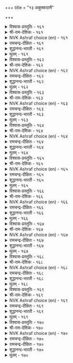 +++
title = "१३ अऴुक्काऱामै"

+++


<details><summary>विश्वास-प्रस्तुतिः - १६१</summary>

ऒऴुक्काऱाक् कॊळ्ग ऒरुवन्दन् नॆञ्जत्तु  
अऴुक्काऱु इलाद इयल्बु।      १६१
</details>

<details><summary>श्री-राम-देशिकः - १६१</summary>

असूयाहीनचित्तेन सन्मागैङ्क प्रवर्तिना ।  
अनसूया रक्षणीया सदाचारसमा सदा ॥ १६१॥
</details>

<details><summary>NVK Ashraf choice (en) - १६१</summary>

०१६१
Deem virtuous that heart of men
Who by nature are not jealous. *
( Shuddhananda Bharatiar)
</details>

<details><summary>रामचन्द्र-दीक्षितः - १६१</summary>

161\. oḻukku āṟāk koḷka-oruvaṉ taṉ neñcattu  
aḻukkāṟu ilāta iyalpu.

161\. Let no one have envy; for freedom from envy must be one’s virtue.  
</details>

<details><summary>शुद्धानन्द-भारती - १६१</summary>

1\. ஒழுக்காறாக் கொள்க ஒருவன்தன் நெஞ்சத்து  
அழுக்காறு இல்லாத இயல்பு  
Deem your heart as virtuous  
When your nature is not jealous.         161  
</details>

<details><summary>मूलम् - १६१</summary>

ऒऴुक्काऱाक् कॊळ्ग ऒरुवन्दन् नॆञ्जत्तु  
अऴुक्काऱु इलाद इयल्बु।      १६१
</details>

<details><summary>विश्वास-प्रस्तुतिः - १६२</summary>

विऴुप्पेट्रिन् अह्दॊप्पदु इल्लैयार् माट्टुम्  
अऴुक्काट्रिन् अन्मै पॆऱिन्।      १६२
</details>

<details><summary>श्री-राम-देशिकः - १६२</summary>

असूया यस्य न भवेत् सर्वदा सर्वजन्तुषु ।  
स एव भग्यवान् लोके सर्वभाग्येषु तद्वरम् ॥ १६२॥
</details>

<details><summary>NVK Ashraf choice (en) - १६२</summary>

०१६२
No blessing is so great as a nature
That is free from all envy.
(V.V.S. Aiyar)
</details>

<details><summary>रामचन्द्र-दीक्षितः - १६२</summary>

162\. viḻup pēṟṟiṉ aḵtu oppatu illai-yārmāṭṭum  
aḻukkāṟṟiṉ aṉmai peṟiṉ.

162\. Envy none; there is no other possession greater than one’s freedom from it.  
</details>

<details><summary>शुद्धानन्द-भारती - १६२</summary>

2\. விழுப்பேற்றின் அஃதொப்பது இல்லையார் மாட்டும்  
அழுக்காற்றின் அன்மை பெறின்  
No excellence excels the one  
That by nature envies none.         162  
</details>

<details><summary>मूलम् - १६२</summary>

विऴुप्पेट्रिन् अह्दॊप्पदु इल्लैयार् माट्टुम्  
अऴुक्काट्रिन् अन्मै पॆऱिन्।      १६२
</details>

<details><summary>विश्वास-प्रस्तुतिः - १६३</summary>

अऱन्आक्कम् वेण्डादान् ऎन्बान् पिऱनाक्कम्  
पेणादु अऴुक्कऱुप् पान्।      १६३
</details>

<details><summary>श्री-राम-देशिकः - १६३</summary>

परोत्कर्षमसोद्वैव यस्त्वसूयापरो भवेत् ।  
इह वित्तं परे पुण्यमुभयं तस्य हीयते ॥ १६३॥
</details>

<details><summary>NVK Ashraf choice (en) - १६३</summary>

०१६३
One who eyes the growth of others with envy
Forfeits the wealth of virtue.
(J. Narayanaswamy)
</details>

<details><summary>रामचन्द्र-दीक्षितः - १६३</summary>

163\. aṟaṉ, ākkam, vēṇṭātāṉ eṉpāṉ piṟaṉ ākkam  
pēṇātu aḻukkaṟuppāṉ.

163\. He who envies other’s riches neither loves virtue nor wealth.  
</details>

<details><summary>शुद्धानन्द-भारती - १६३</summary>

3\. அறன்ஆக்கம் வேண்டாதான் என்பான் பிறனாக்கம்  
பேணாது அழுக்கறுப் பான்  
Who envies others' good fortune  
Can't prosper in virtue of his own.         163  
</details>

<details><summary>मूलम् - १६३</summary>

अऱन्आक्कम् वेण्डादान् ऎन्बान् पिऱनाक्कम्  
पेणादु अऴुक्कऱुप् पान्।      १६३
</details>

<details><summary>विश्वास-प्रस्तुतिः - १६४</summary>

अऴुक्काट्रिन् अल्लवै सॆय्यार् इऴुक्काट्रिन्  
एदम् पडुबाक्कु अऱिन्दु।      १६४
</details>

<details><summary>श्री-राम-देशिकः - १६४</summary>

असूयया भवेद्दुःखमिति मत्वा मनीषिणः ।  
अधर्मे नैव कुर्वन्ति ह्यसूयावशमागताः ॥ १६४॥
</details>

<details><summary>NVK Ashraf choice (en) - १६४</summary>

०१६४
Those who know the woes of evil deeds,
Dare not do wrong out of envy. *
(J. Narayanaswamy)
</details>

<details><summary>रामचन्द्र-दीक्षितः - १६४</summary>

164\. aḻukkāṟṟiṉ allavai ceyyār-iḻukku āṟṟiṉ  
ētam paṭupākku aṟintu.

164\. The wise do not commit any wrong out of envy; for, they know the evils that spring from it.  
</details>

<details><summary>शुद्धानन्द-भारती - १६४</summary>

4\. அழுக்காற்றின் அல்லவை செய்யார் இழுக்காற்றின்  
ஏதம் படுபாக்கு அறிந்து  
The wise through envy don't others wrong  
Knowing that woes from evils throng.         164  
</details>

<details><summary>मूलम् - १६४</summary>

अऴुक्काट्रिन् अल्लवै सॆय्यार् इऴुक्काट्रिन्  
एदम् पडुबाक्कु अऱिन्दु।      १६४
</details>

<details><summary>विश्वास-प्रस्तुतिः - १६५</summary>

अऴुक्काऱु उडैयार्क्कु अदुसालुम् ऒन्नार्  
वऴुक्कायुम् केडीन् पदु।      १६५
</details>

<details><summary>श्री-राम-देशिकः - १६५</summary>

असूयया समः शत्रुर्वर्तते न महीतले ।  
रिपौ कदाचिच्छान्तेऽपि नूनं सा कुरुते व्यथाम् ॥ १६५॥
</details>

<details><summary>NVK Ashraf choice (en) - १६५</summary>

०१६५
The envious need no other foes;
Their envy is more than enough. *
(P.S. Sundaram)
</details>

<details><summary>रामचन्द्र-दीक्षितः - १६५</summary>

165\. aḻukkāṟu uṭaiyārkku atu cālum- oṉṉār  
vaḻukkiyum kēṭu īṉpatu.

165\. The envious need no enemies to work their own ruin; for they find in their envy their sufficient foe.  
</details>

<details><summary>शुद्धानन्द-भारती - १६५</summary>

5\. அழுக்காற உடையார்க்கு அதுசாலும் ஒன்னார்  
வழுக்கியும் கேடீன் பது  
Man shall be wrecked by envy's whim  
Even if enemies spare him.         165  
</details>

<details><summary>मूलम् - १६५</summary>

अऴुक्काऱु उडैयार्क्कु अदुसालुम् ऒन्नार्  
वऴुक्कायुम् केडीन् पदु।      १६५
</details>

<details><summary>विश्वास-प्रस्तुतिः - १६६</summary>

कॊडुप्पदु अऴुक्कऱुप्पान् सुट्रम् उडुप्पदूउम्  
उण्बदूउम् इण्ड्रिक् कॆडुम्।      १६६
</details>

<details><summary>श्री-राम-देशिकः - १६६</summary>

यो वै न सहतेऽन्यस्य विभवं समुपागतम् ।  
बन्धवास्तस्य नश्यन्ति वस्त्राहारविवर्जिताः ॥ १६६॥
</details>

<details><summary>NVK Ashraf choice (en) - १६६</summary>

०१६६
A man who envies charitable deeds
Will see his folk perish - naked and starving. *
(P.S. Sundaram)
</details>

<details><summary>रामचन्द्र-दीक्षितः - १६६</summary>

166\. koṭuppatu aḻukkaṟuppāṉ cuṟṟam uṭuppatūum  
uṇpatūum iṉṟik keṭum.

166\. The envious that stand in the way of charity perish with their kith and kin.  
</details>

<details><summary>शुद्धानन्द-भारती - १६६</summary>

6\. கொடுப்பது அழுக்கறுப்பான் சுற்றம் உடுப்பதூஉம்  
உண்பதூஉம் இன்றிக் கெடும்.  
Who envies gifts shall suffer ruin  
Without food and clothes with his kin.         166  
</details>

<details><summary>मूलम् - १६६</summary>

कॊडुप्पदु अऴुक्कऱुप्पान् सुट्रम् उडुप्पदूउम्  
उण्बदूउम् इण्ड्रिक् कॆडुम्।      १६६
</details>

<details><summary>विश्वास-प्रस्तुतिः - १६७</summary>

अव्वित्तु अऴुक्काऱु उडैयानैच् चॆय्यवळ्  
तव्वैयैक् काट्टि विडुम्।      १६७
</details>

<details><summary>श्री-राम-देशिकः - १६७</summary>

दृष्ट्वा नरमसूयाढ्यं मन्युना सहिता रमा ।  
ददाति तस्य दारिद्र्यं स्वयं चापि विमुञ्चति ॥ १६७॥
</details>

<details><summary>NVK Ashraf choice (en) - १६७</summary>

०१६७
The goddess of fortune departs the envious,
Introducing him to her elder sister. *
(W.H. Drew and J. Lazarus)
Notes

</details>

<details><summary>रामचन्द्र-दीक्षितः - १६७</summary>

167\. avvittu aḻukkāṟu uṭaiyāṉaic ceyyavaḷ  
tavvaiyaik kāṭṭi viṭum.

167\. Fortune forsakes the envious to her elder sister.  
</details>

<details><summary>शुद्धानन्द-भारती - १६७</summary>

7\. அவ்வித்து அழுக்காறு உடையானைச் செய்யவள்  
தவ்வையைக் காட்டி விடும்.  
Fortune deserts the envious  
Leaving misfortune omnious.         167  
</details>

<details><summary>मूलम् - १६७</summary>

अव्वित्तु अऴुक्काऱु उडैयानैच् चॆय्यवळ्  
तव्वैयैक् काट्टि विडुम्।      १६७
</details>

<details><summary>विश्वास-प्रस्तुतिः - १६८</summary>

अऴुक्काऱु ऎनऒरु पावि तिरुच्चॆट्रुत्  
तीयुऴि उय्त्तु विडुम्।      १६८
</details>

<details><summary>श्री-राम-देशिकः - १६८</summary>

असूयया समः पापी विद्यते नैव भूतले ।  
भाग्यं सर्वे नाशयित्वा कुपथे च नयेन्नरम् ॥ १६८॥
</details>

<details><summary>NVK Ashraf choice (en) - १६८</summary>

०१६८
That sin called envy slays fortune
And leads one to the swirl pool of evil. *
(G.U. Pope), (J. Narayanaswamy)
</details>

<details><summary>रामचन्द्र-दीक्षितः - १६८</summary>

168\. aḻukkāṟu eṉa oru pāvi tiruc ceṟṟu,  
tīyuḻi uyttuviṭum.

168\. Envy is a deadly sin. It blights one’s fortune and casts one into hell.  
</details>

<details><summary>शुद्धानन्द-भारती - १६८</summary>

8\. அழுக்காறு எனஒரு பாவி திருச்செற்றுத்  
தீயுழி உய்த்து விடும்  
Caitiff envy despoils wealth  
And drags one into evil path.         168  
</details>

<details><summary>मूलम् - १६८</summary>

अऴुक्काऱु ऎनऒरु पावि तिरुच्चॆट्रुत्  
तीयुऴि उय्त्तु विडुम्।      १६८
</details>

<details><summary>विश्वास-प्रस्तुतिः - १६९</summary>

अव्विय नॆञ्जत्तान् आक्कमुम् सॆव्वियान्  
केडुम् निनैक्कप् पडुम्।      १६९
</details>

<details><summary>श्री-राम-देशिकः - १६९</summary>

असूयासहिते भाग्यं दारिद्र्यं सज्जनेष्वपि ।  
यदि स्यात् कारणं तत्र कि स्यादिति विचार्यताम् ॥ १६९॥
</details>

<details><summary>NVK Ashraf choice (en) - १६९</summary>

०१६९
The prosperity of the envious
And the poverty of the righteous will be pondered. *
(W.H. Drew and J. Lazarus)
</details>

<details><summary>रामचन्द्र-दीक्षितः - १६९</summary>

169\. avviya neñcattāṉ ākkamum, cevviyāṉ  
kēṭum, niṉaikkappaṭum.

169\. The prosperity of the envious and the adversity of the virtuous afford food for reflection.  
</details>

<details><summary>शुद्धानन्द-भारती - १६९</summary>

9\. அவ்விய நெஞ்சத்தான் ஆக்கமுஞ் செவ்வியான்  
கேடும் நினைக்கப் படும்  
Why is envy rich, goodmen poor  
People with surprise think over.         169  
</details>

<details><summary>मूलम् - १६९</summary>

अव्विय नॆञ्जत्तान् आक्कमुम् सॆव्वियान्  
केडुम् निनैक्कप् पडुम्।      १६९
</details>

<details><summary>विश्वास-प्रस्तुतिः - १७०</summary>

अऴुक्कट्रु अगण्ड्रारुम् इल्लै अह्दुइल्लार्  
पॆरुक्कत्तिल् तीर्न्दारुम् इल्।      १७०
</details>

<details><summary>श्री-राम-देशिकः - १७०</summary>

असूयावान्नरो लोके न प्राप्नोति समुन्नतिम् ।  
असूयया विरहितं न जहात्युन्नतिर्नरम् ॥ १७०॥
</details>

<details><summary>NVK Ashraf choice (en) - १७०</summary>

०१७०
None has gained through envy,
Nor have the un-envious ever lost. *
(P.S. Sundaram)
</details>

<details><summary>रामचन्द्र-दीक्षितः - १७०</summary>

170\. aḻukkaṟṟu akaṉṟārum illai; aḵtu illār  
perukkattiṉ tīrntārum il.

170\. Envy never thrives; fortune never forsakes one who is free from it.
</details>

<details><summary>रामचन्द्र-दीक्षितः - १७०</summary>

170\. aḻukkaṟṟu akaṉṟārum illai; aḵtu illār  
perukkattiṉ tīrntārum il.

170\. Envy never thrives; fortune never forsakes one who is free from it.

</details>

<details><summary>शुद्धानन्द-भारती - १७०</summary>

10\. அழுக்கற்று அகன்றாரும் இல்லைஅஃது இல்லார்  
பெருக்கத்தில் தீர்ந்தாரும் இல்  
The envious prosper never  
The envyless prosper ever.         170  
</details>

<details><summary>मूलम् - १७०</summary>

अऴुक्कट्रु अगण्ड्रारुम् इल्लै अह्दुइल्लार्  
पॆरुक्कत्तिल् तीर्न्दारुम् इल्।      १७०
</details>
